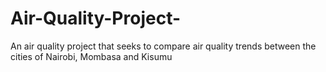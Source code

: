 # Air-Quality-Project-
An air quality project that seeks to compare air quality trends between the cities of Nairobi, Mombasa and Kisumu
